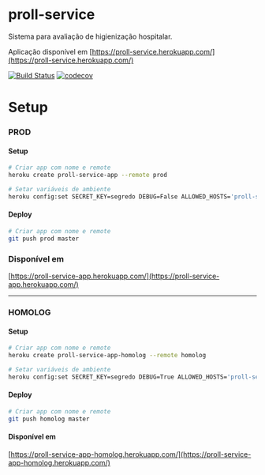 # proll-service

Sistema para avaliação de higienização hospitalar.

Aplicação disponível em [https://proll-service.herokuapp.com/](https://proll-service.herokuapp.com/)

[![Build Status](https://travis-ci.org/diegosorrilha/jornada-empreendedor-diagnostico.svg?branch=master)](https://travis-ci.org/diegosorrilha/jornada-empreendedor-diagnostico)
[![codecov](https://codecov.io/gh/diegosorrilha/jornada-empreendedor-diagnostico/branch/master/graph/badge.svg)](https://codecov.io/gh/diegosorrilha/jornada-empreendedor-diagnostico)




Setup
=========

### PROD

#### Setup
```bash
# Criar app com nome e remote
heroku create proll-service-app --remote prod
```

```bash
# Setar variáveis de ambiente
heroku config:set SECRET_KEY=segredo DEBUG=False ALLOWED_HOSTS='proll-service-app.herokuapp.com' heroku config:set DISABLE_COLLECTSTATIC=1 --remote prod
```


#### Deploy
```bash
# Criar app com nome e remote
git push prod master
```

### Disponível em 

[https://proll-service-app.herokuapp.com/](https://proll-service-app.herokuapp.com/)

-------

### HOMOLOG

#### Setup
```bash
# Criar app com nome e remote
heroku create proll-service-app-homolog --remote homolog
```

```bash
# Setar variáveis de ambiente
heroku config:set SECRET_KEY=segredo DEBUG=True ALLOWED_HOSTS='proll-service-app-homolog.herokuapp.com' heroku config:set DISABLE_COLLECTSTATIC=1 --remote homolog
```


#### Deploy
```bash
# Criar app com nome e remote
git push homolog master
```

#### Disponível em
[https://proll-service-app-homolog.herokuapp.com/](https://proll-service-app-homolog.herokuapp.com/)